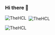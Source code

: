 ### Hi there 👋

<!--
**TheHCL/TheHCL** is a ✨ _special_ ✨ repository because its `README.md` (this file) appears on your GitHub profile.

Here are some ideas to get you started:

- 🔭 I’m currently working on ...
- 🌱 I’m currently learning ...
- 👯 I’m looking to collaborate on ...
- 🤔 I’m looking for help with ...
- 💬 Ask me about ...
- 📫 How to reach me: ...
- 😄 Pronouns: ...
- ⚡ Fun fact: ...
-->

<p><img align="left" src="https://github-readme-stats.vercel.app/api/top-langs?username=TheHCL&show_icons=true&locale=en&layout=compact&exclude_repo=Tetris" alt="TheHCL" /></p>
<p>&nbsp;<img align="center" src="https://github-readme-stats.vercel.app/api?username=TheHCL&show_icons=true&locale=en&count_private=true" alt="TheHCL" /></p>
<p><img align="center" src="https://github-readme-streak-stats.herokuapp.com/?user=TheHCL&" alt="TheHCL" /></p>
